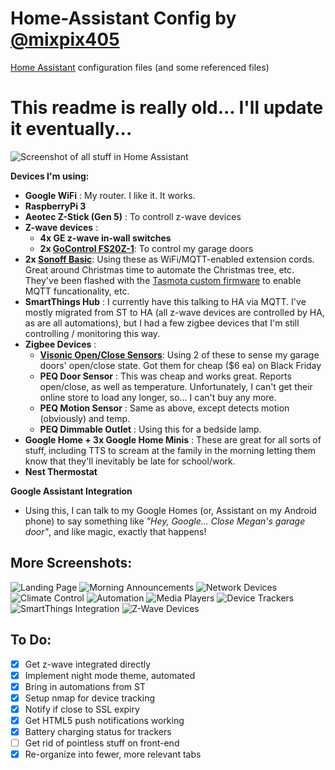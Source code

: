 # Home-Assistant Config by [@mixpix405](http://www.twitter.com/mixpix405)
[Home Assistant](https://home-assistant.io/) configuration files (and some referenced files)

# This readme is really old... I'll update it eventually...

![Screenshot of all stuff in Home Assistant](https://imgur.com/QzSgzEZ.gif)

**Devices I'm using:**
* **Google WiFi** : My router. I like it. It works.
* **RaspberryPi 3**
* **Aeotec Z-Stick (Gen 5)** : To controll z-wave devices
* **Z-wave devices** :
    *   **4x GE z-wave in-wall switches**
    *   **2x [GoControl FS20Z-1](https://www.amazon.com/GoControl-Z-Wave-Isolated-Contact-Fixture/dp/B00ER6MH22)**: To control my garage doors
* **2x [Sonoff Basic](https://www.itead.cc/sonoff-wifi-wireless-switch.html)**: Using these as WiFi/MQTT-enabled extension cords. Great around Christmas time to automate the Christmas tree, etc. They've been flashed with the [Tasmota custom firmware](https://github.com/arendst/Sonoff-Tasmota) to enable MQTT funcationality, etc.
* **SmartThings Hub** : I currently have this talking to HA via MQTT. I've mostly migrated from ST to HA (all z-wave devices are controlled by HA, as are all automations), but I had a few zigbee devices that I'm still controlling / monitoring this way.
* **Zigbee Devices** : 
    * **[Visonic Open/Close Sensors](https://www.amazon.com/Visonic-MCT-340-Wireless-Window-Temperature/dp/B06XDJ3KYC)**: Using 2 of these to sense my garage doors' open/close state. Got them for cheap ($6 ea) on Black Friday
    * **PEQ Door Sensor** : This was cheap and works great. Reports open/close, as well as temperature. Unfortunately, I can't get their online store to load any longer, so... I can't buy any more.
    * **PEQ Motion Sensor** : Same as above, except detects motion (obviously) and temp.
    * **PEQ Dimmable Outlet** : Using this for a bedside lamp.
* **Google Home + 3x Google Home Minis** : These are great for all sorts of stuff, including TTS to scream at the family in the morning letting them know that they'll inevitably be late for school/work.
* **Nest Thermostat**

**Google Assistant Integration**
- Using this, I can talk to my Google Homes (or, Assistant on my Android phone) to say something like *"Hey, Google... Close Megan's garage door"*, and like magic, exactly that happens!

## More Screenshots:

![Landing Page](https://imgur.com/xtBjrus.png)
![Morning Announcements](https://imgur.com/MrkMrus.png)
![Network Devices](https://imgur.com/rAnmnE7.png)
![Climate Control](https://imgur.com/7q4RO0f.png)
![Automation](https://imgur.com/YJBqCNX.png)
![Media Players](https://imgur.com/xeyboYC.png)
![Device Trackers](https://imgur.com/4lgldWN.png)
![SmartThings Integration](https://imgur.com/jbkJdiX.png)
![Z-Wave Devices](https://imgur.com/SplXlbC.png)

## To Do:

- [x] Get z-wave integrated directly
- [x] Implement night mode theme, automated
- [x] Bring in automations from ST
- [x] Setup nmap for device tracking
- [x] Notify if close to SSL expiry
- [x] Get HTML5 push notifications working
- [x] Battery charging status for trackers
- [ ] Get rid of pointless stuff on front-end
- [x] Re-organize into fewer, more relevant tabs
